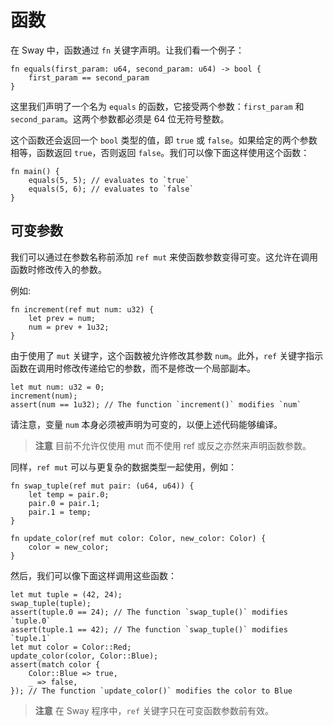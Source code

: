 # 函数

在 Sway 中，函数通过 `fn` 关键字声明。让我们看一个例子：

```sway
fn equals(first_param: u64, second_param: u64) -> bool {
    first_param == second_param
}
```

这里我们声明了一个名为 `equals` 的函数，它接受两个参数：`first_param` 和 `second_param`。这两个参数都必须是 64 位无符号整数。

这个函数还会返回一个 `bool` 类型的值，即 `true` 或 `false`。如果给定的两个参数相等，函数返回 `true`，否则返回 `false`。我们可以像下面这样使用这个函数：

```sway
fn main() {
    equals(5, 5); // evaluates to `true`
    equals(5, 6); // evaluates to `false`
}
```

## 可变参数

<!-- This section should explain how/when to use `ref mut` -->
<!-- ref_mut:example:start -->
我们可以通过在参数名称前添加 `ref mut` 来使函数参数变得可变。这允许在调用函数时修改传入的参数。
<!-- ref_mut:example:end -->

例如:

```sway
fn increment(ref mut num: u32) {
    let prev = num;
    num = prev + 1u32;
}
```

由于使用了 `mut` 关键字，这个函数被允许修改其参数 `num`。此外，`ref` 关键字指示函数在调用时修改传递给它的参数，而不是修改一个局部副本。

```sway
let mut num: u32 = 0;
increment(num);
assert(num == 1u32); // The function `increment()` modifies `num`

```

请注意，变量 `num` 本身必须被声明为可变的，以便上述代码能够编译。

> **注意**
> 目前不允许仅使用 mut 而不使用 ref 或反之亦然来声明函数参数。

同样，`ref mut` 可以与更复杂的数据类型一起使用，例如：

```sway
fn swap_tuple(ref mut pair: (u64, u64)) {
    let temp = pair.0;
    pair.0 = pair.1;
    pair.1 = temp;
}

fn update_color(ref mut color: Color, new_color: Color) {
    color = new_color;
}

```

然后，我们可以像下面这样调用这些函数：

```sway
let mut tuple = (42, 24);
swap_tuple(tuple);
assert(tuple.0 == 24); // The function `swap_tuple()` modifies `tuple.0`
assert(tuple.1 == 42); // The function `swap_tuple()` modifies `tuple.1`
let mut color = Color::Red;
update_color(color, Color::Blue);
assert(match color {
    Color::Blue => true,
    _ => false,
}); // The function `update_color()` modifies the color to Blue
```

> **注意**
> 在 Sway 程序中，`ref` 关键字只在可变函数参数前有效。
